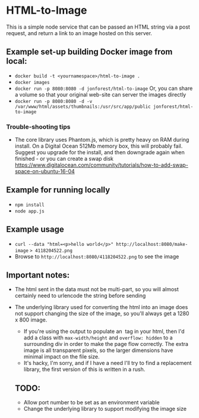 # HTML-to-Image

This is a simple node service that can be passed an HTML string via a post request, and return a link to an image
hosted on this server.

## Example set-up building Docker image from local:
- `docker build -t <yournamespace>/html-to-image .`
- `docker images`
- `docker run -p 8080:8080 -d jonforest/html-to-image`
Or, you can share a volume so that your original web-site can server the images directly
- `docker run -p 8080:8080 -d -v /var/www/html/assets/thumbnails:/usr/src/app/public jonforest/html-to-image`

### Trouble-shooting tips
- The core library uses Phantom.js, which is pretty heavy on RAM during install.  On a Digital Ocean 512Mb memory box, this will probably fail.  Suggest you upgrade for the install, and then downgrade again when finished - or you can create a swap disk https://www.digitalocean.com/community/tutorials/how-to-add-swap-space-on-ubuntu-16-04

## Example for running locally
- `npm install`
- `node app.js`

## Example usage
- `curl --data "html=<p>hello world</p>" http://localhost:8080/make-image`
`> 4118204522.png`
- Browse to `http://localhost:8080/4118204522.png` to see the image

## Important notes:
- The html sent in the data must not be multi-part, so you will almost certainly need to urlencode the string 
before sending
- The underlying library used for converting the html into an image does not support changing the size of the image, so you'll always get a 1280 x 800 image.  
  - If you're using the output to populate an <img> tag in your html, then I'd add a class with `max-width/height` and `overflow: hidden` to a surrounding div in order to make the page flow correctly.  The extra image is all transparent pixels, so the larger dimensions have minimal impact on the file size.
  - It's hacky, I'm sorry, and if I have a need I'll try to find a replacement library, the first version of this is written in a rush.

  ## TODO:
  - Allow port number to be set as an environment variable
  - Change the underlying library to support modifying the image size
